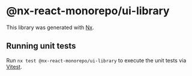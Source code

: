 # @nx-react-monorepo/ui-library

This library was generated with [Nx](https://nx.dev).

## Running unit tests

Run `nx test @nx-react-monorepo/ui-library` to execute the unit tests via [Vitest](https://vitest.dev/).
